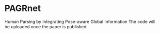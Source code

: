 # PAGRnet
Human Parsing by Integrating Pose-aware Global Information
The code will be uploaded once the paper is published.
